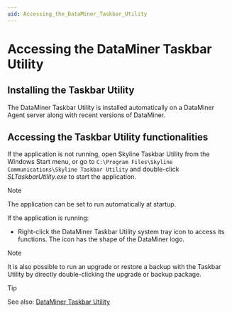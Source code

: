```yaml
---
uid: Accessing_the_DataMiner_Taskbar_Utility
---
```


# Accessing the DataMiner Taskbar Utility

## Installing the Taskbar Utility

The DataMiner Taskbar Utility is installed automatically on a DataMiner Agent server along with recent versions of DataMiner.

## Accessing the Taskbar Utility functionalities

If the application is not running, open Skyline Taskbar Utility from the Windows Start menu, or go to `C:\Program Files\Skyline Communications\Skyline Taskbar Utility` and double-click *SLTaskbarUtility.exe* to start the application.

> [!NOTE]
> The application can be set to run automatically at startup.

If the application is running:

- Right-click the DataMiner Taskbar Utility system tray icon to access its functions. The icon has the shape of the DataMiner logo.

> [!NOTE]
> It is also possible to run an upgrade or restore a backup with the Taskbar Utility by directly double-clicking the upgrade or backup package.

> [!TIP]
> See also: [DataMiner Taskbar Utility](xref:DataMiner_Taskbar_Utility)
